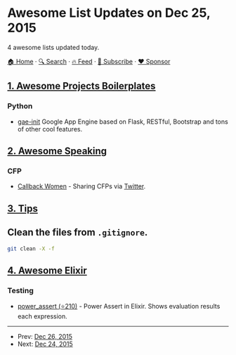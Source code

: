 # Awesome List Updates on Dec 25, 2015

4 awesome lists updated today.

[🏠 Home](/README.md) · [🔍 Search](https://www.trackawesomelist.com/search/) · [🔥 Feed](https://www.trackawesomelist.com/rss.xml) · [📮 Subscribe](https://trackawesomelist.us17.list-manage.com/subscribe?u=d2f0117aa829c83a63ec63c2f&id=36a103854c) · [❤️  Sponsor](https://github.com/sponsors/theowenyoung)



## [1. Awesome Projects Boilerplates](/content/melvin0008/awesome-projects-boilerplates/README.md)

### Python

*   [gae-init](http://gae-init.appspot.com) Google App Engine based on Flask, RESTful, Bootstrap and tons of other cool features.

## [2. Awesome Speaking](/content/matteofigus/awesome-speaking/README.md)

### CFP

*   [Callback Women](http://www.callbackwomen.com/) - Sharing CFPs via [Twitter](https://twitter.com/callbackwomen).

## [3. Tips](/content/git-tips/tips/README.md)

## Clean the files from `.gitignore`.

```sh
git clean -X -f
```

## [4. Awesome Elixir](/content/h4cc/awesome-elixir/README.md)

### Testing

*   [power\_assert (⭐210)](https://github.com/ma2gedev/power_assert_ex) - Power Assert in Elixir. Shows evaluation results each expression.

---

- Prev: [Dec 26, 2015](/content/2015/12/26/README.md)
- Next: [Dec 24, 2015](/content/2015/12/24/README.md)